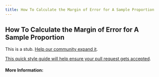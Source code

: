 ```yaml
---
title: How To Calculate the Margin of Error for A Sample Proportion
---
```

## How To Calculate the Margin of Error for A Sample Proportion

This is a stub. [Help our community expand it](https://github.com/freecodecamp/guides/tree/master/src/pages/articles/math/how-to-calculate-the-margin-of-error-for-a-sample-proportion/index.md).

[This quick style guide will help ensure your pull request gets accepted](https://github.com/freecodecamp/guides/blob/master/README.md).

<!-- The article goes here, in GitHub-flavored Markdown. Feel free to add YouTube videos, images, and CodePen/JSBin embeds  -->

#### More Information:
<!-- Please add any articles you think might be helpful to read before writing the article -->



